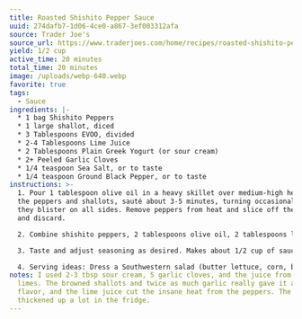 ```yaml
---
title: Roasted Shishito Pepper Sauce
uuid: 274dafb7-1d06-4ce0-a867-3ef003312afa
source: Trader Joe's
source_url: https://www.traderjoes.com/home/recipes/roasted-shishito-pepper-sauce
yield: 1/2 cup
active_time: 20 minutes
total_time: 20 minutes
image: /uploads/webp-640.webp
favorite: true
tags:
  - Sauce
ingredients: |-
  * 1 bag Shishito Peppers
  * 1 large shallot, diced
  * 3 Tablespoons EVOO, divided
  * 2-4 Tablespoons Lime Juice
  * 2 Tablespoons Plain Greek Yogurt (or sour cream)
  * 2+ Peeled Garlic Cloves
  * 1/4 teaspoon Sea Salt, or to taste
  * 1/4 teaspoon Ground Black Pepper, or to taste
instructions: >-
  1. Pour 1 tablespoon olive oil in a heavy skillet over medium-high heat. Add
  the peppers and shallots, sauté about 3-5 minutes, turning occasionally until
  they blister on all sides. Remove peppers from heat and slice off the stems
  and discard. 

  2. Combine shishito peppers, 2 tablespoons olive oil, 2 tablespoons lime juice, 2 tablespoons greek yogurt, 2 garlic cloves and salt and pepper in a blender. Pulse until desired consistency. 

  3. Taste and adjust seasoning as desired. Makes about 1/2 cup of sauce.

  4. Serving ideas: Dress a Southwestern salad (butter lettuce, corn, beans, tomatoes, red onion and tortilla chips), drizzle over shrimp tacos, or spread on a BLT sandwich
notes: I used 2-3 tbsp sour cream, 5 garlic cloves, and the juice from 2 small
  limes. The browned shallots and twice as much garlic really gave it a good
  flavor, and the lime juice cut the insane heat from the peppers. The sauce
  thickened up a lot in the fridge.
---
```

